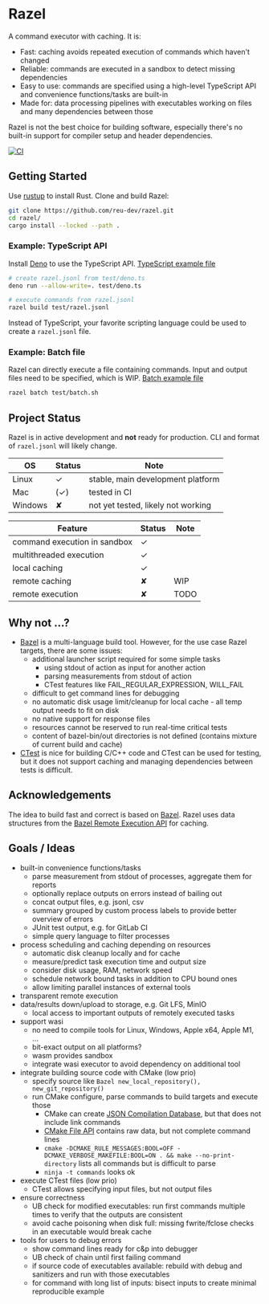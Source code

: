 # Razel

A command executor with caching. It is:
* Fast: caching avoids repeated execution of commands which haven't changed 
* Reliable: commands are executed in a sandbox to detect missing dependencies
* Easy to use: commands are specified using a high-level TypeScript API and convenience functions/tasks are built-in
* Made for: data processing pipelines with executables working on files and many dependencies between those

Razel is not the best choice for building software, especially there's no built-in support for compiler setup and header dependencies. 

[![CI](https://github.com/reu-dev/razel/actions/workflows/ci.yml/badge.svg)](https://github.com/reu-dev/razel/actions/workflows/ci.yml)

## Getting Started

Use [rustup](https://rustup.rs/) to install Rust. Clone and build Razel:
```bash
git clone https://github.com/reu-dev/razel.git
cd razel/
cargo install --locked --path .
```

### Example: TypeScript API

Install [Deno](https://deno.land/) to use the TypeScript API. [TypeScript example file](test/deno.ts)
```bash
# create razel.jsonl from test/deno.ts 
deno run --allow-write=. test/deno.ts

# execute commands from razel.jsonl
razel build test/razel.jsonl
```
Instead of TypeScript, your favorite scripting language could be used to create a `razel.jsonl` file.

### Example: Batch file

Razel can directly execute a file containing commands. Input and output files need to be specified, which is WIP.
[Batch example file](test/batch.sh)
```bash
razel batch test/batch.sh
```

## Project Status

Razel is in active development and **not** ready for production. CLI and format of `razel.jsonl` will likely change.

| OS      | Status | Note                               |
|---------|--------|------------------------------------|
| Linux   | ✓      | stable, main development platform  |
| Mac     | (✓)    | tested in CI                       |
| Windows | ✘      | not yet tested, likely not working |

| Feature                      | Status | Note |
|------------------------------|--------|------|
| command execution in sandbox | ✓      |      |
| multithreaded execution      | ✓      |      |
| local caching                | ✓      |      |
| remote caching               | ✘      | WIP  |
| remote execution             | ✘      | TODO |


## Why not ...?

* [Bazel](https://bazel.build/) is a multi-language build tool. However, for the use case Razel targets, there are some issues:
    * additional launcher script required for some simple tasks
        * using stdout of action as input for another action
        * parsing measurements from stdout of action
        * CTest features like FAIL_REGULAR_EXPRESSION, WILL_FAIL
    * difficult to get command lines for debugging
    * no automatic disk usage limit/cleanup for local cache - all temp output needs to fit on disk
    * no native support for response files
    * resources cannot be reserved to run real-time critical tests
    * content of bazel-bin/out directories is not defined (contains mixture of current build and cache)
* [CTest](https://cmake.org/cmake/help/latest/manual/ctest.1.html) is nice for building C/C++ code and CTest can be used for testing, 
    but it does not support caching and managing dependencies between tests is difficult.

## Acknowledgements

The idea to build fast and correct is based on [Bazel](https://bazel.build/). Razel uses data structures from 
the [Bazel Remote Execution API](https://github.com/bazelbuild/remote-apis/blob/main/build/bazel/remote/execution/v2/remote_execution.proto)
for caching.

## Goals / Ideas

* built-in convenience functions/tasks
    * parse measurement from stdout of processes, aggregate them for reports
    * optionally replace outputs on errors instead of bailing out
    * concat output files, e.g. jsonl, csv
    * summary grouped by custom process labels to provide better overview of errors
    * JUnit test output, e.g. for GitLab CI
    * simple query language to filter processes
* process scheduling and caching depending on resources
    * automatic disk cleanup locally and for cache
    * measure/predict task execution time and output size
    * consider disk usage, RAM, network speed
    * schedule network bound tasks in addition to CPU bound ones
    * allow limiting parallel instances of external tools
* transparent remote execution
* data/results down/upload to storage, e.g. Git LFS, MinIO
    * local access to important outputs of remotely executed tasks
* support wasi
    * no need to compile tools for Linux, Windows, Apple x64, Apple M1, ...
    * bit-exact output on all platforms?
    * wasm provides sandbox
    * integrate wasi executor to avoid dependency on additional tool
* integrate building source code with CMake (low prio)
    * specify source like `Bazel new_local_repository(), new_git_repository()`
    * run CMake configure, parse commands to build targets and execute those
        * CMake can create [JSON Compilation Database](https://clang.llvm.org/docs/JSONCompilationDatabase.html), but
          that does not include link commands
        * [CMake File API](https://cmake.org/cmake/help/latest/manual/cmake-file-api.7.html) contains raw data, but not
          complete command lines
        * `cmake -DCMAKE_RULE_MESSAGES:BOOL=OFF -DCMAKE_VERBOSE_MAKEFILE:BOOL=ON . && make --no-print-directory` lists
          all commands but is difficult to parse
        * `ninja -t commands` looks ok
* execute CTest files (low prio)
    * CTest allows specifying input files, but not output files
* ensure correctness
    * UB check for modified executables: run first commands multiple times to verify that the outputs are consistent
    * avoid cache poisoning when disk full: missing fwrite/fclose checks in an executable would break cache
* tools for users to debug errors
    * show command lines ready for c&p into debugger
    * UB check of chain until first failing command
    * if source code of executables available: rebuild with debug and sanitizers and run with those executables
    * for command with long list of inputs: bisect inputs to create minimal reproducible example
